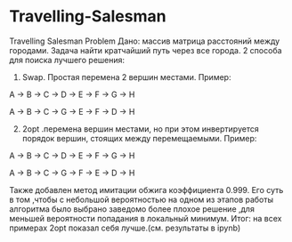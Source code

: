 # Travelling-Salesman
Travelling Salesman Problem
Дано: массив матрица расстояний между городами. Задача найти кратчайший путь через все города.
2 способа для поиска лучшего решения:
1.	Swap.  Простая перемена 2 вершин местами. 
Пример:

 A → B → C → D → E → F → G → H 
 
 A → B → C → G → E → F → D → H 


2.	2opt .перемена вершин местами, но при этом инвертируется порядок вершин, стоящих между перемещаемыми.
Пример:

A → B → C → D → E → F → G → H

A → B → C → G → F → E → D → H

Также добавлен метод имитации обжига коэффициента 0.999. Его суть в том ,чтобы с небольшой вероятностью на одном из этапов работы алгоритма было выбрано заведомо более плохое решение ,для меньшей вероятности попадания в локальный минимум.
Итог: на всех примерах 2opt показал себя лучше.(см. результаты в ipynb)
